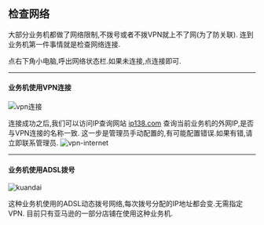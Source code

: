 ## 检查网络

大部分业务机都做了网络限制,不拨号或者不拨VPN就上不了网(为了防关联).
连到业务机第一件事情就是检查网络连接.

点右下角小电脑,呼出网络状态栏.如果未连接,点连接即可.
***
#### 业务机使用VPN连接
![vpn连接](http://img.qingyunkj.com/gitbook_netlogin/VPN%E6%8B%A8%E5%8F%B7.jpg)

连接成功之后,我们可以访问IP查询网站 [ip138.com](http://ip138.com) 查询当前业务机的外网IP,是否与VPN连接的名称一致.
这一步是管理员手动配置的,有可能配置错误.如果有错,请立即联系管理员.
![vpn-internet](http://img.qingyunkj.com/gitbook_netlogin/vpn_inetnet.jpg)

***
#### 业务机使用ADSL拨号

![kuandai](http://img.qingyunkj.com/gitbook_netlogin/kuandai.jpg)

这种业务机使用的ADSL动态拨号网络,每次拨号分配的IP地址都会变.无需指定VPN.
目前只有亚马逊的一部分店铺在使用这种业务机.